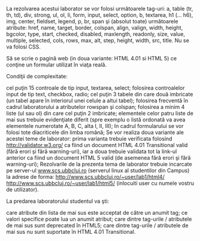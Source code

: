 La rezolvarea acestui laborator se vor folosi următoarele tag-uri: a, table (tr, th, td), div, strong, ul, ol, li, form, input, select, option, b, textarea, h1 (… h6), img, center, fieldset, legend, p, br, span şi (absolut toate) următoarele atribute: href, name, target, border, colspan, align, valign, width, height, bgcolor, type, start, checked, disabled, maxlength, readonly, size, value, multiple, selected, cols, rows, max, alt, step, height, width, src, title. Nu se va folosi CSS.

Să se scrie o pagină web (in doua variante: HTML 4.01 si HTML 5) ce conţine un formular utilizat în viaţa reală.

Condiţii de complexitate:

cel puţin 15 controale de tip input, textarea, select;
folosirea controalelor input de tip text, checkbox, radio;
cel puţin 3 tabele din care două imbricate (un tabel apare în interiorul unei celule a altui tabel);
folosirea frecventă în cadrul laboratorului a atributelor rowspan şi colspan;
folosirea a minim 4 liste (ul sau ol) din care cel puţin 2 imbricate;
elementele celor patru liste de mai sus trebuie evidenţiate diferit (spre exemplu o listă ordonată va avea elementele numerotate A, B, C, alta I, II, III);
In cadrul formularului se vor folosi tote diacriticele din limba română;
Se vor realiza doua variante ale acestei teme de laborator: prima varianta trebuie verificata folosind http://validator.w3.org/ ca fiind un document HTML 4.01 Transitional valid (fără erori şi fără warning-uri), iar a doua trebuie validata tot la link-ul anterior ca fiind un document HTML 5 valid (de asemenea fără erori şi fără warning-uri);
Rezolvarile de la prezenta tema de laborator trebuie incarcate pe server-ul www.scs.ubbcluj.ro (serverul linux al studentilor din Campus) la adrese de forma:
http://www.scs.ubbcluj.ro/~user/lab1/html4/
http://www.scs.ubbcluj.ro/~user/lab1/html5/
(inlocuiti user cu numele vostru de utilizator).

La predarea laboratorului studentul va şti:

care atribute din lista de mai sus este acceptat de către un anumit tag;
ce valori specifice poate lua un anumit atribut;
care dintre tag-urile / atributele de mai sus sunt deprecated în HTML5;
care dintre tag-urile / atributele de mai sus nu sunt suportate în HTML 4.01 Transitional.
